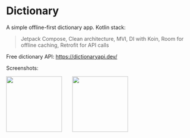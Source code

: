 # Dictionary
A simple offline-first dictionary app. Kotlin stack:
> Jetpack Compose,
> Clean architecture,
> MVI,
> DI with Koin,
> Room for offline caching,
> Retrofit for API calls

Free dictionary API: https://dictionaryapi.dev/

Screenshots:

<img src="https://github.com/user-attachments/assets/a74658a7-ae47-45be-9cbf-41be60f9ea4f" width="150">
&nbsp; &nbsp; &nbsp; 
<img src="https://github.com/user-attachments/assets/cd439276-e541-442b-862e-f8c8501430f1" width="150">
&nbsp; &nbsp; &nbsp; 
